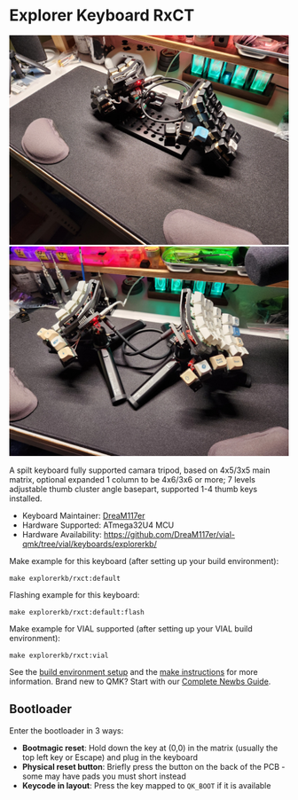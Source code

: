 # Explorer Keyboard RxCT

![Explorer Keyboard RxCT](https://github.com/DreaM117er/Explorer-Keyboard-RxCT/blob/main/image/image0.jpg)
![](https://github.com/DreaM117er/Explorer-Keyboard-RxCT/blob/main/image/image3.jpg)

A spilt keyboard fully supported camara tripod, based on 4x5/3x5 main matrix, optional expanded 1 column to be 4x6/3x6 or more; 7 levels adjustable thumb cluster angle basepart, supported 1-4 thumb keys installed.

* Keyboard Maintainer: [DreaM117er](https://github.com/DreaM117er)
* Hardware Supported: ATmega32U4 MCU
* Hardware Availability: https://github.com/DreaM117er/vial-qmk/tree/vial/keyboards/explorerkb/

Make example for this keyboard (after setting up your build environment):

    make explorerkb/rxct:default

Flashing example for this keyboard:

    make explorerkb/rxct:default:flash
    
Make example for VIAL supported (after setting up your VIAL build environment):

    make explorerkb/rxct:vial

See the [build environment setup](https://docs.qmk.fm/#/getting_started_build_tools) and the [make instructions](https://docs.qmk.fm/#/getting_started_make_guide) for more information. Brand new to QMK? Start with our [Complete Newbs Guide](https://docs.qmk.fm/#/newbs).

## Bootloader

Enter the bootloader in 3 ways:

* **Bootmagic reset**: Hold down the key at (0,0) in the matrix (usually the top left key or Escape) and plug in the keyboard
* **Physical reset button**: Briefly press the button on the back of the PCB - some may have pads you must short instead
* **Keycode in layout**: Press the key mapped to `QK_BOOT` if it is available
